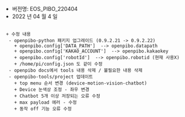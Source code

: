  * 버전명: EOS_PIBO_220404
 * 2022 년 04 월 4 일
<pre>
<code>
 + 수정 내용
  - openpibo-python 패키지 업그레이드 (0.9.2.21 -> 0.9.2.22)
    + openpibo.config['DATA_PATH']  --> openpibo.datapath
    + openpibo.config['KAKAO_ACCOUNT']  --> openpibo.kakaokey
    + openpibo.config['robotId']  --> openpibo.robotid (현재 사용X)
    + /home/pi/config.json 도 같이 수정
  - openpibo docs에서 tools 내용 삭제 / 불필요한 내용 삭제
  - openpibo-tools/project 업데이트
    + top menu 순서 변경 (device-motion-vision-chatbot)
    + Device 눈색상 조정 - 좌우 변경
    + Chatbot 5개 이상 저장되는 오류 수정
    + max payload 에러 - 수정
    + 동작 off 기능 오류 수정
</code>
</pre>
